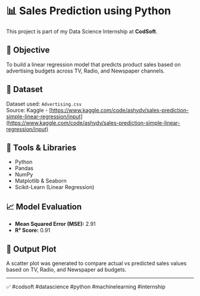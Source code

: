 # 📊 Sales Prediction using Python

This project is part of my Data Science Internship at **CodSoft**.

## 🚀 Objective
To build a linear regression model that predicts product sales based on advertising budgets across TV, Radio, and Newspaper channels.

## 🧠 Dataset
Dataset used: `Advertising.csv`  
Source: Kaggle - [https://www.kaggle.com/code/ashydv/sales-prediction-simple-linear-regression/input](https://www.kaggle.com/code/ashydv/sales-prediction-simple-linear-regression/input)

## 🔧 Tools & Libraries
- Python
- Pandas
- NumPy
- Matplotlib & Seaborn
- Scikit-Learn (Linear Regression)

## 📈 Model Evaluation
- **Mean Squared Error (MSE):** 2.91
- **R² Score:** 0.91

## 📌 Output Plot
A scatter plot was generated to compare actual vs predicted sales values based on TV, Radio, and Newspaper ad budgets.

---

✅ #codsoft #datascience #python #machinelearning #internship
